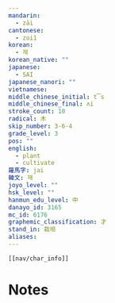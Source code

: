 ```yaml
---
mandarin:
  - zāi
cantonese:
  - zoi1
korean:
  - 재
korean_native: ""
japanese:
  - SAI
japanese_nanori: ""
vietnamese:
middle_chinese_initial: t͡s
middle_chinese_final: ʌi
stroke_count: 10
radical: 木
skip_number: 3-6-4
grade_level: 3
pos: ""
english:
  - plant
  - cultivate
羅馬字: jai
韓文: 재
joyo_level: ""
hsk_level: ""
hanmun_edu_level: 中
danayo_id: 3165
mc_id: 6176
graphemic_classification: 才
stand_in: 栽培
aliases:
---
```

```meta-bind-embed
[[nav/char_info]]
```

# Notes
